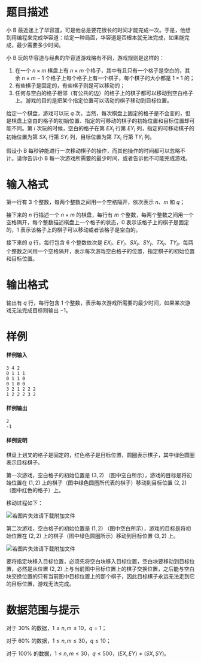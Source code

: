 
# 题目描述

小 B 最近迷上了华容道，可是他总是要花很长的时间才能完成一次。于是，他想到用编程来完成华容道：给定一种局面，华容道是否根本就无法完成，如果能完成，最少需要多少时间。

小 B 玩的华容道与经典的华容道游戏略有不同，游戏规则是这样的：

1. 在一个 $n\times m$ 棋盘上有 $n\times m$ 个格子，其中有且只有一个格子是空白的，其余 $n\times m-1$ 个格子上每个格子上有一个棋子，每个棋子的大小都是 $1\times 1$ 的；
2. 有些棋子是固定的，有些棋子则是可以移动的；
3. 任何与空白的格子相邻（有公共的边）的格子上的棋子都可以移动到空白格子上。游戏的目的是把某个指定位置可以活动的棋子移动到目标位置。

给定一个棋盘，游戏可以玩 $q$ 次，当然，每次棋盘上固定的格子是不会变的，但是棋盘上空白的格子的初始位置、指定的可移动的棋子的初始位置和目标位置却可能不同。第 $i$ 次玩的时候，空白的格子在第 $\mathit{EX}_i$ 行第 $\mathit{EY}_i$ 列，指定的可移动棋子的初始位置为第 $\mathit{SX}_i$ 行第 $\mathit{SY}_i$ 列，目标位置为第 $\mathit{TX}_i$ 行第 $\mathit{TY}_i$ 列。

假设小 B 每秒钟能进行一次移动棋子的操作，而其他操作的时间都可以忽略不计。请你告诉小 B 每一次游戏所需要的最少时间，或者告诉他不可能完成游戏。


# 输入格式

第一行有 $3$ 个整数，每两个整数之间用一个空格隔开，依次表示 $n$、$m$ 和 $q$；

接下来的 $n$ 行描述一个 $n\times m$ 的棋盘，每行有 $m$ 个整数，每两个整数之间用一个空格隔开，每个整数描述棋盘上一个格子的状态，$0$ 表示该格子上的棋子是固定的，$1$ 表示该格子上的棋子可以移动或者该格子是空白的。

接下来的 $q$ 行，每行包含 $6$ 个整数依次是 $\mathit{EX}_i$、$\mathit{EY}_i$、$\mathit{SX}_i$、$\mathit{SY}_i$、$\mathit{TX}_i$、$\mathit{TY}_i$，每两个整数之间用一个空格隔开，表示每次游戏空白格子的位置，指定棋子的初始位置和目标位置。

# 输出格式

输出有 $q$ 行，每行包含 $1$ 个整数，表示每次游戏所需要的最少时间，如果某次游戏无法完成目标则输出 $−1$。

# 样例

#### 样例输入
```plain
3 4 2
0 1 1 1
0 1 1 0
0 1 0 0
3 2 1 2 2 2
1 2 2 2 3 2
```

#### 样例输出
```plain
2
-1
```

#### 样例说明

棋盘上划叉的格子是固定的，红色格子是目标位置，圆圈表示棋子，其中绿色圆圈表示目标棋子。

第一次游戏，空白格子的初始位置是  $(3,2)$ （图中空白所示），游戏的目标是将初始位置在 $(1,2)$ 上的棋子（图中绿色圆圈所代表的棋子）移动到目标位置 $(2,2)$ （图中红色的格子）上。

移动过程如下：

![若图片失效请下载附加文件](/problem/2613/testdata/download/puzzle1.png)

第二次游戏，空白格子的初始位置是 $(1,2)$ （图中空白所示），游戏的目标是将初始位置在 $(2,2)$ 上的棋子（图中绿色圆圈所示）移动到目标位置  $(3,2)$ 上。

![若图片失效请下载附加文件](/problem/2613/testdata/download/puzzle2.png)

要将指定块移入目标位置，必须先将空白块移入目标位置，空白块要移动到目标位置，必然是从位置 $(2,2)$ 上与当前图中目标位置上的棋子交换位置，之后能与空白块交换位置的只有当前图中目标位置上的那个棋子，因此目标棋子永远无法走到它的目标位置，游戏无法完成。

# 数据范围与提示

对于 $30\%$ 的数据，$1 \leq n, m \leq 10$，$q = 1$；

对于 $60\%$ 的数据，$1 \leq n, m \leq 30$，$q \leq 10$；

对于 $100\%$ 的数据，$1 \leq n, m \leq 30$，$q \leq 500$，$(\mathit{EX},\mathit{EY})\not =  (\mathit{SX},\mathit{SY})$。

